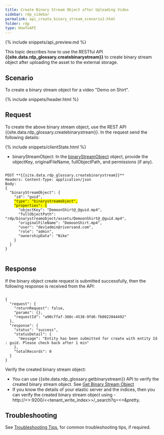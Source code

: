 ```yaml
---
title: Create Binary Stream Object after Uploading Video
sidebar: rdp_sidebar
permalink: api_create_binary_stream_scenario2.html
folder: rdp
type: HowToAPI
---
```


{% include snippets/api_preview.md %}

This topic describes how to use the RESTful API **{{site.data.rdp_glossary.createbinarystream}}** to create binary stream object after uploading the asset to the external storage. 

## Scenario

To create a binary stream object for a video "Demo on Shirt".

{% include snippets/header.html %}

## Request

To create the above binary stream object, use the REST API {{site.data.rdp_glossary.createbinarystream}}. In the request send the following details:

{% include snippets/clientState.html %}
* binaryStreamObject: In the [binaryStreamObject](api_binary_stream_object_structure.html) object, provide the objectKey, originalFileName, fullObjectPath, and permissions (if any).

<pre>
<code>
POST **{{site.data.rdp_glossary.createbinarystream}}**
Headers: Content-Type: application/json
Body:
{
  "binaryStreamObject": {
    "id": "guid",
    <span style="background-color: #FFFF00">"type": "binarystreamobject",</span>
    <span style="background-color: #FFFF00">"properties": {</span>
      "objectKey": "DemoonShirt@_@guid.mp4",
      "fullObjectPath": "rdp/binarystreamobject/assets/DemoonShirt@_@guid.mp4",
      "originalFileName": "DemoonShirt.mp4",
      "user": "dev1admin@riversand.com",
      "role": "admin",
      "ownershipData": "Nike"
    }
  }
}
</code>
</pre>

## Response

If the binary object create request is submitted successfully, then the following response is received from the API:

<pre><code>
{
  "request": {
    "returnRequest": false,
    "params": {},
    "requestId": "a90cffaf-360c-4538-9fd6-fb0022044492"
  },
  "response": {
    "status": "success",
    "statusDetail": {
      "message": "Entity has been submitted for create with entity Id : guid. Please check back after 1 min"
    },
    "totalRecords": 0
  }
}
</code></pre>

Verify the created binary stream object:
* You can use {{site.data.rdp_glossary.getbinarystream}} API to verify the created binary stream object. See [Get Binary Stream Object](api_get_binary_stream_object.html)
* If you know the details of your elastic server and the indices, then you can verify the created binary stream object using - http://<<ESSERVER>>:9200/<<tenant_write_index>>/_search?q=<<Id>>&pretty.

## Troubleshooting

See [Troubleshooting Tips](api_troubleshooting_tips.html), for common troubleshooting tips, if required.